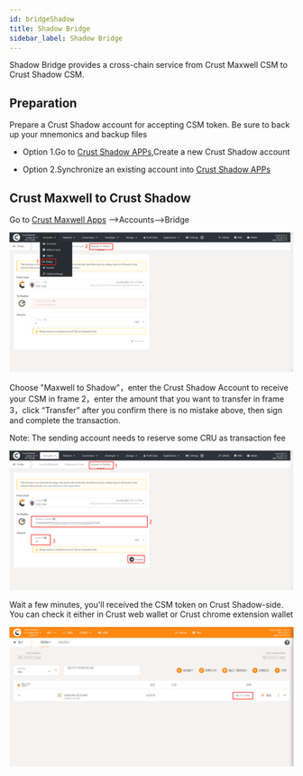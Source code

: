 ```yaml
---
id: bridgeShadow
title: Shadow Bridge
sidebar_label: Shadow Bridge
---
```


Shadow Bridge provides a cross-chain service from Crust Maxwell CSM to Crust Shadow CSM.

## Preparation

Prepare a Crust Shadow account for accepting CSM token. Be sure to back up your mnemonics and backup files

- Option 1.Go to [Crust Shadow APPs](https://shadow-apps.crust.network/?rpc=wss%3A%2F%2Frpc2-shadow.crust.network#/accounts),Create a new Crust Shadow account

- Option 2.Synchronize an existing account into [Crust Shadow APPs](https://shadow-apps.crust.network/?rpc=wss%3A%2F%2Frpc2-shadow.crust.network#/accounts)

## Crust Maxwell to Crust Shadow

Go to [Crust Maxwell Apps](https://apps.crust.network/?rpc=wss%3A%2F%2Fapi-maxwell.crust.network#/explorer) -->Accounts-->Bridge 

![toShadow](assets/csmbridge/csm1.png)

Choose "Maxwell to Shadow"，enter the Crust Shadow Account to receive your CSM in frame 2，enter the amount that you want to transfer in frame 3，click “Transfer” after you confirm there is no mistake above, then sign and complete the transaction.

Note: The sending account needs to reserve some CRU as transaction fee

![toShadow](assets/csmbridge/csm2.png)

Wait a few minutes, you'll received the CSM token on Crust Shadow-side. You can check it either in Crust web wallet or Crust chrome extension wallet

![toShadow](assets/csmbridge/csm3.png)




